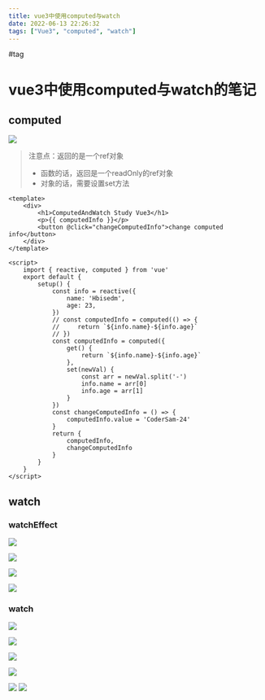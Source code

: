 ```yaml
---
title: vue3中使用computed与watch
date: 2022-06-13 22:26:32
tags: ["Vue3", "computed", "watch"]
---
```

#tag

# vue3中使用computed与watch的笔记
## computed

![](https://raw.githubusercontent.com/Hbisedm/my-blob-picGo/main/img/202206132235734.png)

> 注意点：返回的是一个ref对象
> - 函数的话，返回是一个readOnly的ref对象
> - 对象的话，需要设置set方法

```vue
<template>
    <div>
        <h1>ComputedAndWatch Study Vue3</h1>
        <p>{{ computedInfo }}</p>
        <button @click="changeComputedInfo">change computed info</button>
    </div>
</template>

<script>
    import { reactive, computed } from 'vue'
    export default {
        setup() {
            const info = reactive({
                name: 'Hbisedm',
                age: 23,
            })
            // const computedInfo = computed(() => {
            //     return `${info.name}-${info.age}`
            // })
            const computedInfo = computed({
                get() {
                    return `${info.name}-${info.age}`
                },
                set(newVal) {
                    const arr = newVal.split('-')
                    info.name = arr[0]
                    info.age = arr[1]
                }
            })
            const changeComputedInfo = () => {
                computedInfo.value = 'CoderSam-24'
            }
            return {
                computedInfo,
                changeComputedInfo
            }
        }
    }
</script>
```

## watch
### watchEffect
![](https://raw.githubusercontent.com/Hbisedm/my-blob-picGo/main/img/202206141411940.png)


![](https://raw.githubusercontent.com/Hbisedm/my-blob-picGo/main/img/202206141410792.png)

![](https://raw.githubusercontent.com/Hbisedm/my-blob-picGo/main/img/202206141444319.png)


![](https://raw.githubusercontent.com/Hbisedm/my-blob-picGo/main/img/202206141444368.png)


### watch 

![](https://raw.githubusercontent.com/Hbisedm/my-blob-picGo/main/img/202206141448114.png)

![](https://raw.githubusercontent.com/Hbisedm/my-blob-picGo/main/img/202206141609552.png)

![](https://raw.githubusercontent.com/Hbisedm/my-blob-picGo/main/img/202206141613267.png)

![](https://raw.githubusercontent.com/Hbisedm/my-blob-picGo/main/img/202206141613720.png)

![](https://raw.githubusercontent.com/Hbisedm/my-blob-picGo/main/img/202206141616491.png)
![](https://raw.githubusercontent.com/Hbisedm/my-blob-picGo/main/img/202206141618996.png)
